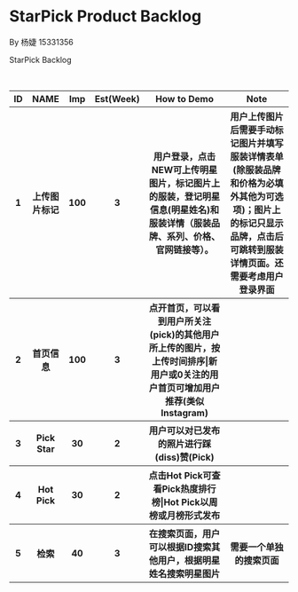 # StarPick Product Backlog


By 杨婕 15331356

StarPick Backlog
<table>
    <thead>
        <tr>
            <th >ID</th>
            <th style="text-align: center;">NAME</th>
            <th style="text-align: center;">Imp</th>
            <th style="text-align: center;">Est(Week)</th>
            <th style="text-align: center;">How to Demo</th>
            <th style="text-align: center;">Note</th>
        </tr>
    </thead>
    <tbody>
       <tr>
            <th>1</th>
            <th>上传图片标记</th>
            <th>100</th>
            <th>3</th>
            <th>用户登录，点击NEW可上传明星图片，标记图片上的服装，登记明星信息(明星姓名)和服装详情（服装品牌、系列、价格、官网链接等）。</th>
            <th>用户上传图片后需要手动标记图片并填写服装详情表单(除服装品牌和价格为必填外其他为可选项)；图片上的标记只显示品牌，点击后可跳转到服装详情页面。还需要考虑用户登录界面</th>
        </tr>
        <tr>
            <th>2</th>
            <th>首页信息</th>
            <th>100</th>
            <th>3</th>
            <th>点开首页，可以看到用户所关注(pick)的其他用户所上传的图片，按上传时间排序|新用户或0关注的用户首页可增加用户推荐(类似Instagram)</th>
            <th></th>
        </tr>
        <tr>
            <th>3</th>
            <th>Pick Star</th>
            <th>30</th>
            <th>2</th>
            <th>用户可以对已发布的照片进行踩(diss)赞(Pick)</th>
            <th></th>
        </tr>
        <tr>
            <th>4</th>
            <th>Hot Pick</th>
            <th>30</th>
            <th>2</th>
            <th>点击Hot Pick可查看Pick热度排行榜|Hot Pick以周榜或月榜形式发布</th>
            <th></th>
        </tr>
        <tr>
            <th>5</th>
            <th>检索</th>
            <th>40</th>
            <th>3</th>
            <th>在搜索页面，用户可以根据ID搜索其他用户，根据明星姓名搜索明星图片</th>
            <th>需要一个单独的搜索页面</th>
        </tr>      
    </tbody>
</table>





